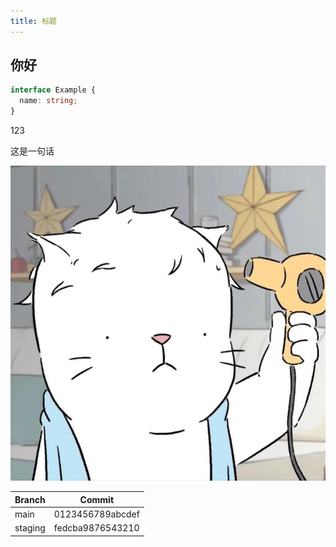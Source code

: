 ```yaml
---
title: 标题
---
```


## 你好

```typescript
interface Example {
  name: string;
}
```

<div>123</div>


这是一句话


![alt 属性文本](./avatar.jpg)

| Branch  | Commit           |
| ------- | ---------------- |
| main    | 0123456789abcdef |
| staging | fedcba9876543210 |
